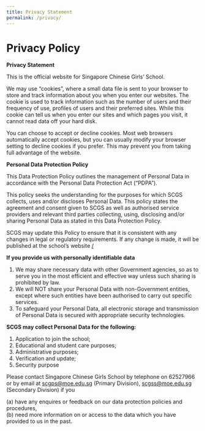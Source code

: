 ```yaml
---
title: Privacy Statement
permalink: /privacy/
---
```

# **Privacy Policy**

**Privacy Statement**

This is the official website for Singapore Chinese Girls’ School.

We may use “cookies”, where a small data file is sent to your browser to store and track information about you when you enter our websites. The cookie is used to track information such as the number of users and their frequency of use, profiles of users and their preferred sites. While this cookie can tell us when you enter our sites and which pages you visit, it cannot read data off your hard disk.

You can choose to accept or decline cookies. Most web browsers automatically accept cookies, but you can usually modify your browser setting to decline cookies if you prefer. This may prevent you from taking full advantage of the website.

**Personal Data Protection Policy**

This Data Protection Policy outlines the management of Personal Data in accordance with the Personal Data Protection Act (“PDPA”).

This policy seeks the understanding for the purposes for which SCGS collects, uses and/or discloses Personal Data. This policy states the agreement and consent given to SCGS as well as authorised service providers and relevant third parties collecting, using, disclosing and/or sharing Personal Data as stated in this Data Protection Policy.

SCGS may update this Policy to ensure that it is consistent with any changes in legal or regulatory requirements. If any change is made, it will be published at the school’s website [/](https://scgs.moe.edu.sg/)

**If you provide us with personally identifiable data**

1.  We may share necessary data with other Government agencies, so as to serve you in the most efficient and effective way unless such sharing is prohibited by law.
2.  We will NOT share your Personal Data with non-Government entities, except where such entities have been authorised to carry out specific services.
3.  To safeguard your Personal Data, all electronic storage and transmission of Personal Data is secured with appropriate security technologies.

**SCGS may collect Personal Data for the following:**

1.  Application to join the school;
2.  Educational and student care purposes;
3.  Administrative purposes;
4.  Verification and update;
5.  Security purpose

Please contact Singapore Chinese Girls School by telephone on 62527966 or by email at scgps@moe.edu.sg (Primary Division), scgss@moe.edu.sg (Secondary Division) if you

(a) have any enquires or feedback on our data protection policies and procedures,  
(b) need more information on or access to the data which you have provided to us in the past.